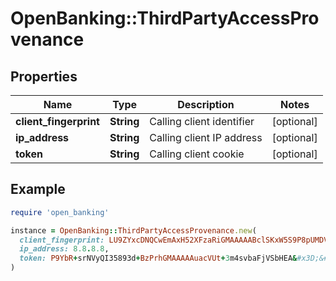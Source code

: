 # OpenBanking::ThirdPartyAccessProvenance

## Properties

| Name | Type | Description | Notes |
| ---- | ---- | ----------- | ----- |
| **client_fingerprint** | **String** | Calling client identifier | [optional] |
| **ip_address** | **String** | Calling client IP address | [optional] |
| **token** | **String** | Calling client cookie | [optional] |

## Example

```ruby
require 'open_banking'

instance = OpenBanking::ThirdPartyAccessProvenance.new(
  client_fingerprint: LU9ZYxcDNQCwEmAxH52XFzaRiGMAAAAABclSKxW5S9P8pUMDV4fbpg,
  ip_address: 8.8.8.8,
  token: P9YbR+srNVyQI35893d+BzPrhGMAAAAAuacVUt+3m4svbaFjVSbHEA&#x3D;&#x3D;
)
```

